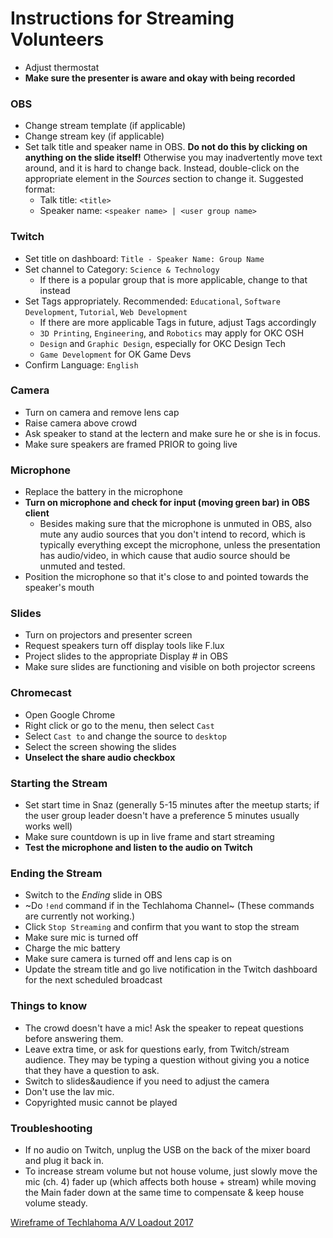 # Instructions for Streaming Volunteers

* Adjust thermostat
* **Make sure the presenter is aware and okay with being recorded**

### OBS
* Change stream template (if applicable)
* Change stream key (if applicable)
* Set talk title and speaker name in OBS. **Do not do this by clicking on
  anything on the slide itself!** Otherwise you may inadvertently move text
  around, and it is hard to change back. Instead, double-click on the
  appropriate element in the *Sources* section to change it. Suggested format:
    * Talk title: `<title>`
    * Speaker name: `<speaker name> | <user group name>`

### Twitch
* Set title on dashboard: `Title - Speaker Name: Group Name`
* Set channel to Category: `Science & Technology`
    * If there is a popular group that is more applicable, change to that instead
* Set Tags appropriately. Recommended: `Educational`, `Software Development`, `Tutorial`, `Web Development`
    * If there are more applicable Tags in future, adjust Tags accordingly
    * `3D Printing`, `Engineering`, and `Robotics` may apply for OKC OSH
    * `Design` and `Graphic Design`, especially for OKC Design Tech
    * `Game Development` for OK Game Devs
* Confirm Language: `English`

### Camera
* Turn on camera and remove lens cap
* Raise camera above crowd
* Ask speaker to stand at the lectern and make sure he or she is in focus.
* Make sure speakers are framed PRIOR to going live

### Microphone
* Replace the battery in the microphone
* **Turn on microphone and check for input (moving green bar) in OBS client**
    * Besides making sure that the microphone is unmuted in OBS, also mute any
      audio sources that you don't intend to record, which is typically
      everything except the microphone, unless the presentation has audio/video,
      in which cause that audio source should be unmuted and tested.
* Position the microphone so that it's close to and pointed towards the
  speaker's mouth
  
### Slides
* Turn on projectors and presenter screen
* Request speakers turn off display tools like F.lux
* Project slides to the appropriate Display # in OBS
* Make sure slides are functioning and visible on both projector screens

### Chromecast
* Open Google Chrome 
* Right click or go to the menu, then select `Cast`
* Select `Cast to` and change the source to `desktop`
* Select the screen showing the slides
* **Unselect the share audio checkbox**

### Starting the Stream
* Set start time in Snaz (generally 5-15 minutes after the meetup starts; if the
  user group leader doesn't have a preference 5 minutes usually works well)
* Make sure countdown is up in live frame and start streaming
* **Test the microphone and listen to the audio on Twitch**

### Ending the Stream
* Switch to the *Ending* slide in OBS
* ~Do `!end` command if in the Techlahoma Channel~ (These commands are currently not working.)
* Click `Stop Streaming` and confirm that you want to stop the stream
* Make sure mic is turned off
* Charge the mic battery
* Make sure camera is turned off and lens cap is on
* Update the stream title and go live notification in the Twitch dashboard for the next scheduled broadcast

### Things to know
* The crowd doesn't have a mic! Ask the speaker to repeat questions before answering them.
* Leave extra time, or ask for questions early, from Twitch/stream audience. They may be typing
  a question without giving you a notice that they have a question to ask.
* Switch to slides&audience if you need to adjust the camera
* Don't use the lav mic.
* Copyrighted music cannot be played

### Troubleshooting
* If no audio on Twitch, unplug the USB on the back of the mixer board and plug it back in.
* To increase stream volume but not house volume, just slowly move the mic (ch. 4) fader up (which affects both house + stream) while moving the Main fader down at the same time to compensate & keep house volume steady.

[Wireframe of Techlahoma A/V Loadout 2017](https://drive.google.com/open?id=0BwyTR7aWvDukcXhjSVM4eTBOdjQ)
